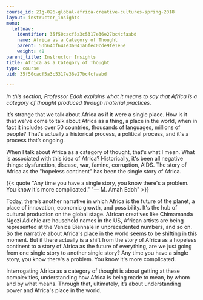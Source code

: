 ```yaml
---
course_id: 21g-026-global-africa-creative-cultures-spring-2018
layout: instructor_insights
menu:
  leftnav:
    identifier: 35f50cacf5a3c5317e36e27bc4cfaabd
    name: Africa as a Category of Thought
    parent: 53b64bf641e3a041a6fec0cde9fe1e5e
    weight: 40
parent_title: Instructor Insights
title: Africa as a Category of Thought
type: course
uid: 35f50cacf5a3c5317e36e27bc4cfaabd

---
```


_In this section, Professor Edoh explains what it means to say that Africa is a category of thought produced through material practices._

It’s strange that we talk about Africa as if it were a single place. How is it that we've come to talk about Africa as a thing, a place in the world, when in fact it includes over 50 countries, thousands of languages, millions of people? That's actually a historical process, a political process, and it's a process that’s ongoing.

When I talk about Africa as a category of thought, that's what I mean. What is associated with this idea of Africa? Historically, it's been all negative things: dysfunction, disease, war, famine, corruption, AIDS. The story of Africa as the "hopeless continent" has been the single story of Africa.

{{< quote "Any time you have a single story, you know there's a problem. You know it's more complicated." "— M. Amah Edoh" >}}

Today, there’s another narrative in which Africa is the future of the planet, a place of innovation, economic growth, and possibility. It's the hub of cultural production on the global stage. African creatives like Chimamanda Ngozi Adichie are household names in the US, African artists are being represented at the Venice Biennale in unprecedented numbers, and so on. So the narrative about Africa's place in the world seems to be shifting in this moment. But if there actually is a shift from the story of Africa as a hopeless continent to a story of Africa as the future of everything, are we just going from one single story to another single story? Any time you have a single story, you know there's a problem. You know it's more complicated.

Interrogating Africa as a category of thought is about getting at these complexities, understanding how Africa is being made to mean, by whom and by what means. Through that, ultimately, it’s about understanding power and Africa's place in the world.
